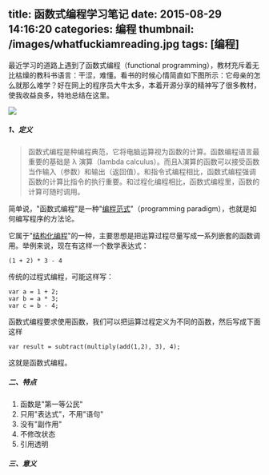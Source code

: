 title: 函数式编程学习笔记
date: 2015-08-29 14:16:20
categories: 编程
thumbnail: /images/whatfuckiamreading.jpg
tags: [编程]
---
最近学习的道路上遇到了函数式编程（functional programming），教材充斥着无比枯燥的教科书语言：干涩，难懂。看书的时候心情简直如下图所示：它母亲的怎么就那么难学？好在网上的程序员大牛太多，本着开源分享的精神写了很多教材，使我收益良多，特地总结在这里。

<!--more-->
![](/images/whatfuckiamreading.jpg)

##### 1、定义
> 函数式编程是种编程典范，它将电脑运算视为函数的计算。函数编程语言最重要的基础是 λ 演算（lambda calculus）。而且λ演算的函数可以接受函数当作输入（参数）和输出（返回值）。和指令式编程相比，函数式编程强调函数的计算比指令的执行重要。和过程化编程相比，函数式编程里，函数的计算可随时调用。

简单说，"函数式编程"是一种"[编程范式](https://zh.wikipedia.org/wiki/编程范型)"（programming paradigm），也就是如何编写程序的方法论。

它属于"[结构化编程](https://zh.wikipedia.org/wiki/结构化编程)"的一种，主要思想是把运算过程尽量写成一系列嵌套的函数调用。举例来说，现在有这样一个数学表达式：

```
(1 + 2) * 3 - 4

```
传统的过程式编程，可能这样写：

```
var a = 1 + 2;
var b = a * 3;
var c = b - 4;

```

函数式编程要求使用函数，我们可以把运算过程定义为不同的函数，然后写成下面这样

```
var result = subtract(multiply(add(1,2), 3), 4);

```
这就是函数式编程。

##### 二、特点
1. 函数是"第一等公民"
2. 只用"表达式"，不用"语句"
3. 没有"副作用"
4. 不修改状态
5. 引用透明

##### 三、意义
